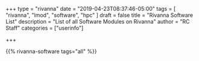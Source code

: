 +++
type = "rivanna"
date = "2019-04-23T08:37:46-05:00"
tags = [
  "rivanna",
  "lmod",
  "software",
  "hpc"
]
draft = false
title = "Rivanna Software List"
description = "List of all Software Modules on Rivanna"
author = "RC Staff"
categories = ["userinfo"]

+++

{{% rivanna-software tags="all" %}}
